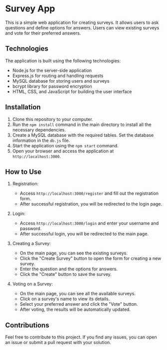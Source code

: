 # Survey App

This is a simple web application for creating surveys. It allows users to ask questions and define options for answers. Users can view existing surveys and vote for their preferred answers.

## Technologies

The application is built using the following technologies:

- Node.js for the server-side application
- Express.js for routing and handling requests
- MySQL database for storing users and surveys
- bcrypt library for password encryption
- HTML, CSS, and JavaScript for building the user interface

## Installation

1. Clone this repository to your computer.
2. Run the `npm install` command in the main directory to install all the necessary dependencies.
3. Create a MySQL database with the required tables. Set the database information in the `db.js` file.
4. Start the application using the `npm start` command.
5. Open your browser and access the application at `http://localhost:3000`.

## How to Use

1. Registration:
   - Access `http://localhost:3000/register` and fill out the registration form.
   - After successful registration, you will be redirected to the login page.

2. Login:
   - Access `http://localhost:3000/login` and enter your username and password.
   - After successful login, you will be redirected to the main page.

3. Creating a Survey:
   - On the main page, you can see the existing surveys.
   - Click the "Create Survey" button to open the form for creating a new survey.
   - Enter the question and the options for answers.
   - Click the "Create" button to save the survey.

4. Voting on a Survey:
   - On the main page, you can see all the available surveys.
   - Click on a survey's name to view its details.
   - Select your preferred answer and click the "Vote" button.
   - After voting, the results will be automatically updated.

## Contributions

Feel free to contribute to this project. If you find any issues, you can open an issue or submit a pull request with your solution.
